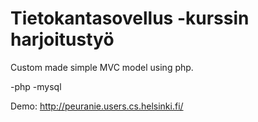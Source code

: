 Tietokantasovellus -kurssin harjoitustyö
=====

Custom made simple MVC model using php.

-php
-mysql


Demo:
http://peuranie.users.cs.helsinki.fi/
